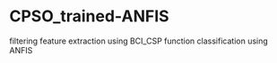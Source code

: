 # CPSO_trained-ANFIS
filtering 
feature extraction using BCI_CSP function
classification using ANFIS
